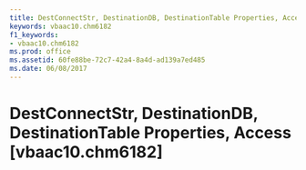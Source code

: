```yaml
---
title: DestConnectStr, DestinationDB, DestinationTable Properties, Access [vbaac10.chm6182]
keywords: vbaac10.chm6182
f1_keywords:
- vbaac10.chm6182
ms.prod: office
ms.assetid: 60fe88be-72c7-42a4-8a4d-ad139a7ed485
ms.date: 06/08/2017
---
```



# DestConnectStr, DestinationDB, DestinationTable Properties, Access [vbaac10.chm6182]

